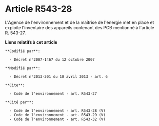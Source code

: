 # Article R543-28

L'Agence de l'environnement et de la maîtrise de l'énergie met en place et exploite l'inventaire des appareils contenant des
PCB mentionné à l'article R. 543-27.

**Liens relatifs à cet article**

	**Codifié par**:

	  - Décret n°2007-1467 du 12 octobre 2007

	**Modifié par**:

	  - Décret n°2013-301 du 10 avril 2013 - art. 6

	**Cite**:

	  - Code de l'environnement - art. R543-27

	**Cité par**:

	  - Code de l'environnement - art. R543-28 (V)
	  - Code de l'environnement - art. R543-29 (V)
	  - Code de l'environnement - art. R543-32 (V)
